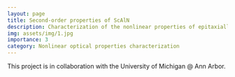 ```yaml
---
layout: page
title: Second-order properties of ScAlN
description: Characterization of the nonlinear properties of epitaxially grown ScAlN 
img: assets/img/1.jpg
importance: 3
category: Nonlinear optical properties characterization
---
```



This project is in collaboration with the University of Michigan @ Ann Arbor.

